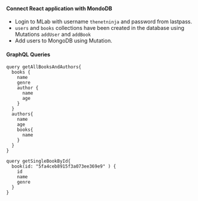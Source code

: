 
#### Connect React application with MondoDB

- Login to MLab with username `thenetninja` and password from lastpass. 
- `users` and `books` collections have been created in the database using Mutations `addUser` and `addBook`
- Add users to MongoDB using Mutation.

#### GraphQL Queries


```
query getAllBooksAndAuthors{
  books {
    name
    genre
    author {
      name
      age
    }
  }
  authors{
    name
    age
    books{
      name
    }
  }
}

query getSingleBookById{
  book(id: "5fa4ceb8915f3a073ee369e9" ) {
    id
    name
    genre
  }
}
```